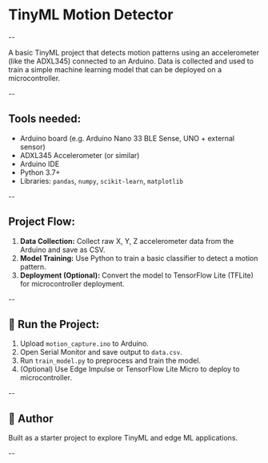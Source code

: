 # TinyML Motion Detector

--

A basic TinyML project that detects motion patterns using an accelerometer (like the ADXL345) connected to an Arduino. Data is collected and used to train a simple machine learning model that can be deployed on a microcontroller.

-- 

## Tools needed:

- Arduino board (e.g. Arduino Nano 33 BLE Sense, UNO + external sensor)
- ADXL345 Accelerometer (or similar)
- Arduino IDE
- Python 3.7+
- Libraries: `pandas`, `numpy`, `scikit-learn`, `matplotlib`

--

## Project Flow:

1. **Data Collection:** Collect raw X, Y, Z accelerometer data from the Arduino and save as CSV.
2. **Model Training:** Use Python to train a basic classifier to detect a motion pattern.
3. **Deployment (Optional):** Convert the model to TensorFlow Lite (TFLite) for microcontroller deployment.

--

## 🚀 Run the Project:

1. Upload `motion_capture.ino` to Arduino.
2. Open Serial Monitor and save output to `data.csv`.
3. Run `train_model.py` to preprocess and train the model.
4. (Optional) Use Edge Impulse or TensorFlow Lite Micro to deploy to microcontroller.

--

## 🤖 Author

Built as a starter project to explore TinyML and edge ML applications.

--